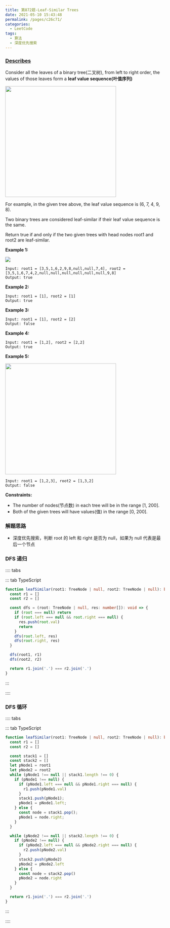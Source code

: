 ```yaml
---
title: 第872题-Leaf-Similar Trees
date: 2021-05-10 15:43:48
permalink: /pages/c26c71/
categories:
  - LeetCode
tags:
  - 算法
  - 深度优先搜索
---
```


### [Describes](https://leetcode-cn.com/problems/leaf-similar-trees/)

Consider all the leaves of a <span class="span-shadow">binary tree(二叉树)</span>, from left to right order, the values of those leaves form a **leaf value sequence(叶值序列)**

<img src="https://cdn.jsdelivr.net/gh/xiaojun996/CDN/images/leetcode/leaf-similar-trees.png" width="350" />

<!-- more -->

For example, in the given tree above, the leaf value sequence is <span class="span-shadow">(6, 7, 4, 9, 8)</span>.

Two binary trees are considered leaf-similar if their leaf value sequence is the same.

Return true if and only if the two given trees with head nodes <span class="span-shadow">root1</span> and <span class="span-shadow">root2</span> are leaf-similar.

**Example 1:**

<img src="https://cdn.jsdelivr.net/gh/xiaojun996/CDN/images/leetcode/leaf-similar-trees-1.jpeg" />

```
Input: root1 = [3,5,1,6,2,9,8,null,null,7,4], root2 = [3,5,1,6,7,4,2,null,null,null,null,null,null,9,8]
Output: true
```

**Example 2:**

```
Input: root1 = [1], root2 = [1]
Output: true
```

**Example 3:**

```
Input: root1 = [1], root2 = [2]
Output: false
```

**Example 4:**

```
Input: root1 = [1,2], root2 = [2,2]
Output: true
```

**Example 5:**

<img src="https://cdn.jsdelivr.net/gh/xiaojun996/CDN/images/leetcode/leaf-similar-trees-2.jpeg" width="350" />

```
Input: root1 = [1,2,3], root2 = [1,3,2]
Output: false
```

**Constraints:**

- The <span class="span-shadow">number of nodes(节点数)</span> in each tree will be in the range <span class="span-shadow">[1, 200]</span>.
- Both of the given trees will have <span class="span-shadow">values(值)</span> in the range <span class="span-shadow">[0, 200]</span>.

### 解题思路

- 深度优先搜索，判断 <span class="span-shadow">root</span> 的 <span class="span-shadow">left</span> 和 <span class="span-shadow">right</span> 是否为 <span class="span-shadow">null</span>，如果为 <span class="span-shadow">null</span> 代表是最后一个节点

### DFS 递归

:::: tabs

::: tab TypeScript

```TypeScript
function leafSimilar(root1: TreeNode | null, root2: TreeNode | null): boolean {
  const r1 = []
  const r2 = []

  const dfs = (root: TreeNode | null, res: number[]): void => {
    if (root === null) return
    if (root.left === null && root.right === null) {
      res.push(root.val)
      return
    }
    dfs(root.left, res)
    dfs(root.right, res)
  }

  dfs(root1, r1)
  dfs(root2, r2)

  return r1.join('.') === r2.join('.')
}
```

:::

::::

### DFS 循环

:::: tabs

::: tab TypeScript

```TypeScript
function leafSimilar(root1: TreeNode | null, root2: TreeNode | null): boolean {
  const r1 = []
  const r2 = []

  const stack1 = []
  const stack2 = []
  let pNode1 = root1
  let pNode2 = root2
  while (pNode1 !== null || stack1.length !== 0) {
    if (pNode1 !== null) {
      if (pNode1.left === null && pNode1.right === null) {
        r1.push(pNode1.val)
      }
      stack1.push(pNode1);
      pNode1 = pNode1.left;
    } else {
      const node = stack1.pop();
      pNode1 = node.right;
    }
  }

  while (pNode2 !== null || stack2.length !== 0) {
    if (pNode2 !== null) {
      if (pNode2.left === null && pNode2.right === null) {
        r2.push(pNode2.val)
      }
      stack2.push(pNode2)
      pNode2 = pNode2.left
    } else {
      const node = stack2.pop()
      pNode2 = node.right
    }
  }

  return r1.join('.') === r2.join('.')
}
```

:::

::::
